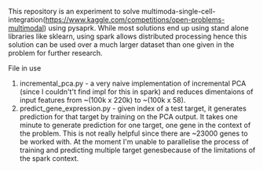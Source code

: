 This repository is an experiment to solve multimoda-single-cell-integration(https://www.kaggle.com/competitions/open-problems-multimodal) using pysaprk.
While most solutions end up using stand alone libraries like sklearn, using spark allows distributed processing hence this solution can be used over a much larger dataset than one given in the problem for further research.

File in use 
1. incremental_pca.py - a very naive implementation of incremental PCA (since I couldn't't find impl for this in spark) and reduces dimentaions of input features from ~(100k x 220k) to ~(100k x 58).
2. predict_gene_expression.py - given index of a test target, it generates prediction for that target by training on the PCA output. It takes one minute to generate prediction for one target, one gene in the context of the problem. This is not really helpful since there are ~23000 genes to be worked with. At the moment I'm unable to parallelise the process of training and predicting multiple target genesbecause of the limitations of the spark context.